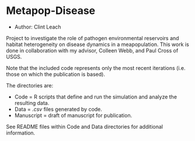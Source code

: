 Metapop-Disease
===============

- Author: Clint Leach

Project to investigate the role of pathogen environmental reservoirs and habitat heterogeneity on disease dynamics in a meapopulation.  This work is done in collaboration with my advisor, Colleen Webb, and Paul Cross of USGS.  

Note that the included code represents only the most recent iterations (i.e. those on which the publication is based).

The directories are:
- Code = R scripts that define and run the simulation and analyze the resulting data.
- Data = *.csv* files generated by code.
- Manuscript = draft of manuscript for publication.

See README files within Code and Data directories for additional information.


